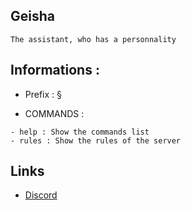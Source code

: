 ## Geisha


```The assistant, who has a personnality```

## Informations :

- Prefix : §

- COMMANDS :
```
- help : Show the commands list
- rules : Show the rules of the server

```

## Links
* [Discord](https://discord.gg/jnMnxXe)

